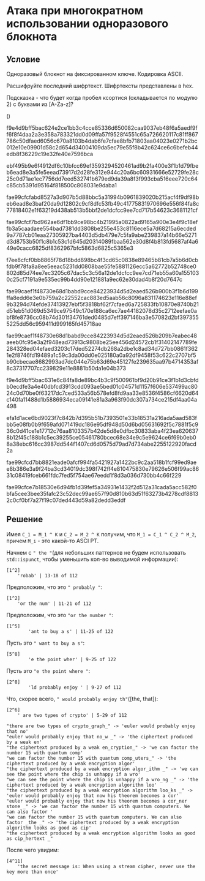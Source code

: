 # Атака при многократном использовании одноразового блокнота


## Условие
Одноразовый блокнот на фиксированном ключе. Кодировка ASCII.

Расшифруйте последний шифртекст. Шифртексты представлены в hex.

Подсказка - что будет когда пробел ксортися (складывается по модулю 2) с буквами из [A-Za-z]?

()

f9e4d9bff5bac624e2ce1bb3c4cce85336d650082caa9037eb48f6a5aedf9ff6f8f4daa2a3e358a783321dd0d09ffa57f9528f4551c65a726620117c81ff867786c50dfaed6056c670a8103b4dab6fe7cfae8bfb71803aa04023e0271b2bc012e10e09901d58c2d654d34004109da5ec79e55f8b42c624ce6c6befeb44edb8f36229c19e32fe40e7596bca

ebf495b9e6f4912df6c10bfcc69ef3593294520461ad9b2fa400e3f1b1d79fbeb6ead8e3a5fe5eead73917d2d28fe312e944c20a6bc60931666e52729fe28c25c0d71ae1ec7756dd7eed532741b679ed9da39a8f3f993cba516eee720c64c85cb5391d95164f818500c808031e9daba1

fae99cfcfabd8527a3d907b5d88bbc5a31994b0961839020b215acf4f9df98beb6ead8e3baf20da9d12802c9cf8dfc53fb49c41775831970696e556f84fa8c77818402e1f63219d438ab513b5bbf2de1dcfcc9ee7cd717b54623c3681121cf

fae99cfcf7bd962ae6df1bb9ce98bc4b21995a0822ad9165a900e3e4f9c18effb3a5caadaee554bad7381dd3808be255e453c8116ece5a7d68215a6ecded9a7787cb01eaa27305927ba4403d5db479e7c5fa9abe239837a14b66e5271d3d8753b50f1c8b1c53c1d645d20314089fbaa562e30d8f4b813fd5687af4a649e0cacc6825df8362967bfc5863d6825c5365e3

f7ee8cfcf0bb8865f78d18bdd898bc4f3cd65c0838e89465b81cb7a5b6d0cbfdb9f78fa8a8ee5eeac5231dd0808bae55fe5881126ecc5a62772b52748ce0802d85d74ee7ec3205c67dac5c3c56a12de1dcfcc9ee7cd71eb55a60a1551030c25cf7191a9e535ec99b4dd90e121881a9ec62e30dad4b8f20d7647c

fae99caef1f48730e68d1babd9cce84223934d5d2eaed526b900b3f1b6d199ffa8edd6e3e0b759a2c22552cac883ed5aab56c8096a831174623e116e88ef9b3294d74efde37413927ebf5f3818bf62f7cfaed6a725833fb10870e8740b21d51eb51d069d5349ce97549c170e188ca6ec7ae44182078d35c2712eefae0abf8fe8736cc08b74d301f34761ded0485d7eff397146ba3e57082d2bf3973555225dd56c959411d999165fd45718ae

fae99caef1f48730e68d1babd9cce84223934d5d2eaed526b209b7eabec48aeeb0fc95e3a2f948ead73913c9808be25ee456d24572cb1f31402147789fe284328ed04efaed3203c17ded52274db268a2dbe1c8ad34d727bb0861f3621e2f8746fd19489a1c59c3da00dd0e025180a0a92df9458f53c622c2707bf5b90cbecae8682993ad7dc044e75b63d69e45127fe239635aa97b4714353af8c37317707cc239829e11e8881b50da1e04b373

f9e4d9bff5bac631e6c84fa8de89bc4b3c9f500961bf9d20b91ce3f1b1d3cbfdb0ecdfe3a4e40dbfcd3913cdd093ae5bed01c04571d1157f606e537499ac8024c0d70be0f63217dc7ced533a56b578efd8fd9aa33e8536f4586cf6620d64c140fa11488d1b5886934eca09141e81a3a963f90dc307a734ce215df4aa04a498

efa1d1ace6bd9023f7c842b7d395b51b7393501e33b18531a216ada5aad583fbb5e08fb0b9f659afd071419dc186e95df948d50d6bd05631692f5c7881f5c936c0d41ce1e17712c76aa8103357b42de5d8e0dfbc30833aba4f23ea6206378b12f45c188b1c5ec39255ce05461780bcec68e34e9c5e9624ce6f69b0eb08a38ebc616cc3987dd544f1407cd6d0575d79ad7d734abe2255122920facd2a

fae99cfcd7bb8821eade0afcf994fa5421927a1422bc9c2aa518b1fcf99ed9aee8b386e3a9f24ba3cd34019dc398f742ff4e810475830e79626e506f99ac8631c08419fceb661fdc7fed5f754ae67eedd1f8d3a036d730bb4c66f229

fae99cfce7b18530e6d94fb1d39fef5a34931e1432f2d512a31cada5acc582f0bfa5cee3bee35fafc23c52dec99ae657f90d810b63d51f63273b4278cdf88132c0cf0bf7a27f19c07ded443d59a82dedd3eddf

## Решение

Имея `C_1 = M_1 ^ K` и `C_2 = M_2 ^ K` получим, что `M_1 = C_1 ^ C_2 ^ M_2`, причем `M_i` - это какой-то ASCI PT.

Начнем с `" the "`(для небольших паттернов не будем использовать `std::ispunct`, чтобы уменьшить кол-во выводимой информации):
```
[1^2]
    'robab' | 13-18 of 112
```

Предположим, что это `" probably "`:
```
[1^2]
    'or the num' | 11-21 of 112
```

Предположим, что это `"or the number "`:
```
[1^5]
        'ant to buy a s' | 11-25 of 122
```

Пусть это `" want to buy a s"`:
```
[5^8]
        'e the point wher' | 9-25 of 122
```

Пусть это `"e the point where "`:
```
[2^8]
        'ld probably enjoy ' | 9-27 of 112
```

Что, скорее всего, `" would probably enjoy th"`([the, that]):
```
[2^6]
    ' are two types of crypto' | 5-29 of 112
```

```
"there are two types of crypto_graph_" -> 'euler would probably enjoy that no'
"euler would probably enjoy that no_w _" -> 'the ciphertext produced by a weak en'
"the ciphertext produced by a weak en_cryption_" -> 'we can factor the number 15 with quantum comp'
"we can factor the number 15 with quantum comp_uters_" -> 'the ciphertext produced by a weak encryption algor'
"the ciphertext produced by a weak encryption algor_ithm _" -> 'we can see the point where the chip is unhappy if a wro'
"we can see the point where the chip is unhappy if a wro_ng _" -> 'the ciphertext produced by a weak encryption algorithm loo'
"the ciphertext produced by a weak encryption algorithm loo_ks _" -> 'euler would probably enjoy that now his theorem becomes a cor'
"euler would probably enjoy that now his theorem becomes a cor_ner stone _" -> 'we can factor the number 15 with quantum computers. We can also factor '
"we can factor the number 15 with quantum computers. We can also factor _the _" -> 'the ciphertext produced by a weak encryption algorithm looks as good as cip'
"the ciphertext produced by a weak encryption algorithm looks as good as cip_hertext _"
```

После чего увидим:
```
[4^11]
    'the secret message is: When using a stream cipher, never use the key more than once'
```